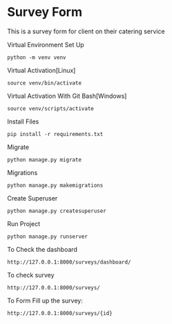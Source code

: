 # Survey Form
This is a survey form for client on their catering service


Virtual Environment Set Up

```
python -m venv venv
```
Virtual Activation[Linux]

```
source venv/bin/activate
```
Virtual Activation With Git Bash[Windows]

```
source venv/scripts/activate
```
Install Files

```
pip install -r requirements.txt
```
Migrate

```
python manage.py migrate
```

Migrations

```
python manage.py makemigrations
```

Create Superuser

```
python manage.py createsuperuser
```

Run Project

```
python manage.py runserver
```
To Check the dashboard

```
http://127.0.0.1:8000/surveys/dashboard/
```
To check survey

```
http://127.0.0.1:8000/surveys/
```

To Form Fill up the survey:
```
http://127.0.0.1:8000/surveys/{id}
```
